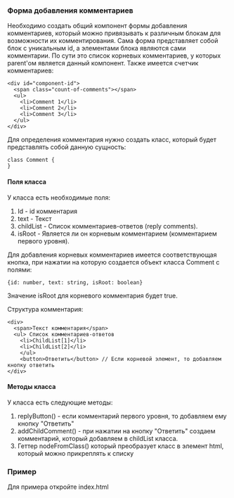 ### Форма добавления комментариев

Необходимо создать общий компонент формы добавления комментариев, который можно привязывать к различным блокам для возможности их комментирования. Сама форма представляет собой блок с уникальным id, а элементами блока являются сами комментарии. По сути это список корневых комментариев, у которых parent'ом является данный компонент. Также имеется счетчик комментариев:
```
<div id="component-id">
  <span class="count-of-comments"></span>
  <ul>
    <li>Comment 1</li>
    <li>Comment 2</li>
    <li>Comment 3</li>
  </ul>
</div>
```
Для определения комментария нужно создать класс, который будет представлять собой данную сущность:
```
class Comment {
}
```
#### Поля класса
У класса есть необходимые поля:
1. Id  - id комментария
2. text - Текст
3. childList - Список комментариев-ответов (reply comments).
4. isRoot - Является ли он корневым комментарием (комментарием первого уровня).

Для добавления корневых комментариев имеется соответствующая кнопка, при нажатии на которую создается объект класса Comment с полями:
```
{id: number, text: string, isRoot: boolean}
```
Значение isRoot для корневого комментария будет true.

Структура комментария:
```
<div>
  <span>Текст комментария</span>
  <ul> Список комментариев-ответов
    <li>ChildList[1]</li>
    <li>ChildList[2]</li>
    </ul>
    <button>Ответить</button> // Если корневой элемент, то добавляем кнопку ответить
</div>
```
#### Методы класса
У класса есть следующие методы:
1) replyButton() - если комментарий первого уровня, то добавляем ему кнопку "Ответить"
2) addChildComment() - при нажатии на кнопку "Ответить" создаем комментарий, который добавляем в childList класса.
3) Геттер nodeFromClass() который преобразует класс в элемент html, который можно прикреплять к списку

### Пример
Для примера откройте index.html
